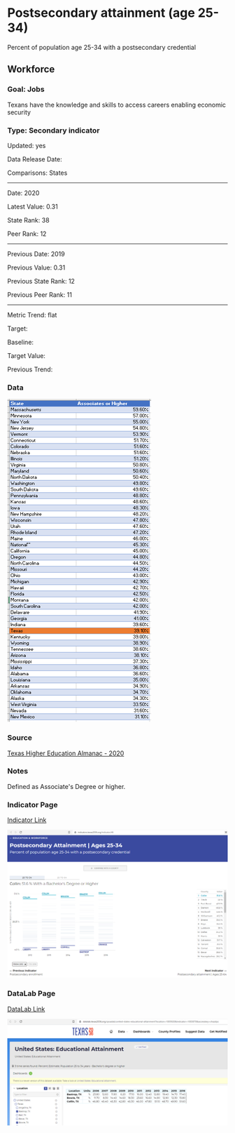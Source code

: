 # Postsecondary attainment (age 25-34)

Percent of population age 25-34 with a postsecondary credential

## Workforce

### Goal: Jobs

Texans have the knowledge and skills to access careers enabling economic security

### Type: Secondary indicator

Updated: yes

Data Release Date: 

Comparisons: States

----

Date: 2020

Latest Value: 0.31

State Rank: 38

Peer Rank: 12

----

Previous Date: 2019

Previous Value: 0.31

Previous State Rank:   12

Previous Peer Rank: 11


----
Metric Trend: flat

Target: 

Baseline: 

Target Value: 

Previous Trend: 



<!--### Value


| Year |  Value      | Rank     | Previous Year   | Previous Value | Previous Rank | Trend | 
| ----------- | ----------- | ----------- | ----------- | ----------- | ----------- | -----------|
|     2020    | 39.1%       |     36      |    2019     |    38.9%     | 36          | flat       | 



-->
### Data

![associates](./images/associates.PNG)
 

### Source

[Texas Higher Education Almanac - 2020](http://reportcenter.highered.texas.gov/agency-publication/almanac/2020-texas-public-higher-education-almanac/)

### Notes
Defined as Associate's Degree or higher.


### Indicator Page

[Indicator Link](https://indicators.texas2036.org/indicator/46)

![page](./images/indicator_ps.PNG)

### DataLab Page

[DataLab Link](https://datalab.texas2036.org/qssadab/united-states-educational-attainment?location=1005920&indicator=1003870&accesskey=chazdpc)

![page](./images/datalab_attainment.PNG)
